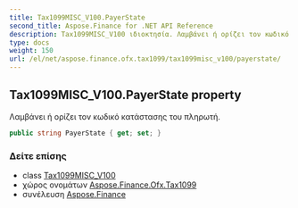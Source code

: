 ```yaml
---
title: Tax1099MISC_V100.PayerState
second_title: Aspose.Finance for .NET API Reference
description: Tax1099MISC_V100 ιδιοκτησία. Λαμβάνει ή ορίζει τον κωδικό κατάστασης του πληρωτή.
type: docs
weight: 150
url: /el/net/aspose.finance.ofx.tax1099/tax1099misc_v100/payerstate/
---
```

## Tax1099MISC_V100.PayerState property

Λαμβάνει ή ορίζει τον κωδικό κατάστασης του πληρωτή.

```csharp
public string PayerState { get; set; }
```

### Δείτε επίσης

* class [Tax1099MISC_V100](../)
* χώρος ονομάτων [Aspose.Finance.Ofx.Tax1099](../../tax1099misc_v100/)
* συνέλευση [Aspose.Finance](../../../)


